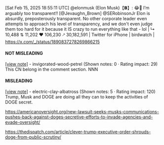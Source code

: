 [Sat Feb 15, 2025 18:55:11 UTC] @elonmusk (Elon Musk)【𝗕】: 😂💯 I’m arguably too transparent!! [@Jevaughn_Brown] @SERobinsonJr Elon is absurdly, preposterously transparent. No other corporate leader even attempts to approach his level of transparency, and we don't even judge them too hard for it because it IS crazy to run everything like that - lol | ↳ 10,488 ⇅ 11,202 ♥ 106,230 🡕 30,182,591 | Twitter for iPhone | birdwatch | https://x.com/_/status/1890837278269866215

#### NOT MISLEADING

[[view note]](https://x.com/i/birdwatch/n/1891274117942297006) - invigorated-wood-petrel (Shown notes: 0 · Rating impact: 29)
This CN belong in the comment section. NNN

#### MISLEADING

[[view note]](https://x.com/i/birdwatch/n/1891167238687727982) - electric-clay-albatross (Shown notes: 5 · Rating impact: 120)
Trump, Musk and DOGE are doing all they can to keep the activities of DOGE secret.

https://americanoversight.org/new-lawsuit-seeks-musks-communications-pushes-back-against-doges-secretive-efforts-to-invade-agencies-and-evade-oversight/

https://thedispatch.com/article/clever-trump-executive-order-shrouds-doge-from-public-scrutiny/
